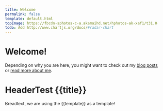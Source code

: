 ```yaml
---
title: Welcome
permalink: false
template: default.html
topImage: https://fbcdn-sphotos-c-a.akamaihd.net/hphotos-ak-xaf1/t31.0-8/1654905_694740623966543_3888718086569560381_o.jpg
todo: Add http://www.chartjs.org/docs/#radar-chart
---
```


# Welcome!
Depending on why you are here, you might want to check out my [blog posts](/blogs) or [read more about me](/about-me).

# HeaderTest {{title}}
Breadtext, we are using the {{template}} as a template!
